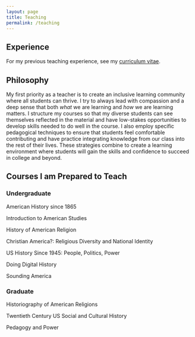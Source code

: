```yaml
---
layout: page
title: Teaching
permalink: /teaching
---
```


## Experience

For my previous teaching experience, see my [curriculum vitae](cv.html#teaching).

## Philosophy

My first priority as a teacher is to create an inclusive learning community where all students can thrive. I try to always lead with compassion and a deep sense that both _what_ we are learning and _how_ we are learning matters. I structure my courses so that my diverse students can see themselves reflected in the material and have low-stakes opportunities to develop skills needed to do well in the course.  I also employ specific pedagogical techniques to ensure that students feel comfortable contributing and have practice integrating knowledge from our class into the rest of their lives. These strategies combine to create a learning environment where students will gain the skills and confidence to succeed in college and beyond.

## Courses I am Prepared to Teach

### Undergraduate

American History since 1865

Introduction to American Studies

History of American Religion

Christian America?: Religious Diversity and National Identity

US History Since 1945: People, Politics, Power

Doing Digital History

Sounding America

### Graduate

Historiography of American Religions

Twentieth Century US Social and Cultural History

Pedagogy and Power
